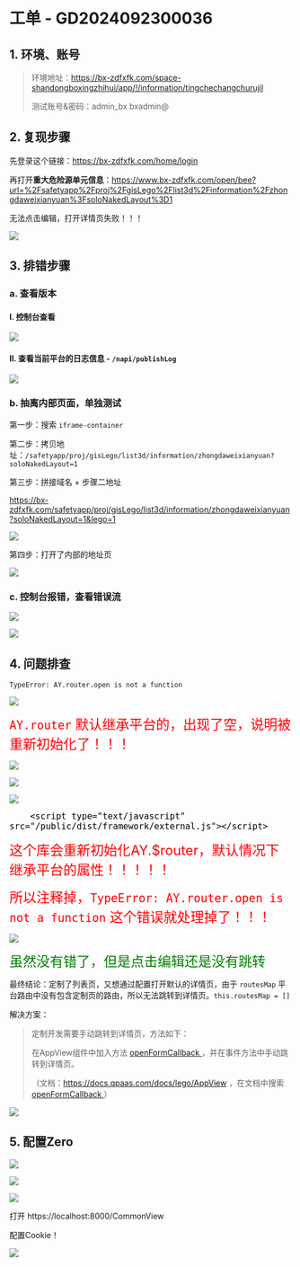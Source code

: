 # 工单 - GD2024092300036

## 1. 环境、账号

>环境地址：https://bx-zdfxfk.com/space-shandongboxingzhihui/app/!/information/tingchechangchurujil
>
>测试账号&密码：admin_bx bxadmin@



## 2. 复现步骤

先登录这个链接：https://bx-zdfxfk.com/home/login  

再打开**重大危险源单元信息**：https://www.bx-zdfxfk.com/open/bee?url=%2Fsafetyapp%2Fproj%2FgisLego%2Flist3d%2Finformation%2Fzhongdaweixianyuan%3FsoloNakedLayout%3D1



无法点击编辑，打开详情页失败！！！

![](/docs/0-工单维度-项目工单记录/博兴/images/001.png)





## 3. 排错步骤

### a. 查看版本

#### Ⅰ. 控制台查看

![](/docs/0-工单维度-项目工单记录/博兴/images/002.png)

#### Ⅱ. 查看当前平台的日志信息 - `/napi/publishLog`

![](/docs/0-工单维度-项目工单记录/博兴/images/003.png)





### b. 抽离内部页面，单独测试

第一步：搜索 `iframe-container`

第二步：拷贝地址：`/safetyapp/proj/gisLego/list3d/information/zhongdaweixianyuan?soloNakedLayout=1` 

第三步：拼接域名 + 步骤二地址

https://bx-zdfxfk.com/safetyapp/proj/gisLego/list3d/information/zhongdaweixianyuan?soloNakedLayout=1&lego=1

![](/docs/0-工单维度-项目工单记录/博兴/images/007.png)

第四步：打开了内部的地址页

![](/docs/0-工单维度-项目工单记录/博兴/images/008.png)





### c. 控制台报错，查看错误流

![](/docs/0-工单维度-项目工单记录/博兴/images/004.png)

![](/docs/0-工单维度-项目工单记录/博兴/images/005.png)



## 4. 问题排查

`TypeError: AY.router.open is not a function`

![](/docs/0-工单维度-项目工单记录/博兴/images/006.png)



<font color='red' size=5>`AY.router` 默认继承平台的，出现了空，说明被重新初始化了！！！</font>

![](/docs/0-工单维度-项目工单记录/博兴/images/009.png)

![](/docs/0-工单维度-项目工单记录/博兴/images/010.png)

![](/docs/0-工单维度-项目工单记录/博兴/images/011.png)





<font color='black' size=4>`    <script type="text/javascript" src="/public/dist/framework/external.js"></script>`</font>

<font color='red' size=5>这个库会重新初始化AY.$router，默认情况下继承平台的属性！！！！！</font>

<font color='red' size=5>所以注释掉，`TypeError: AY.router.open is not a function` 这个错误就处理掉了！！！</font> 

![](/docs/0-工单维度-项目工单记录/博兴/images/012.png)



<font color='green' size=5>虽然没有错了，但是点击编辑还是没有跳转</font>



最终结论：定制了列表页，又想通过配置打开默认的详情页，由于 `routesMap` 平台路由中没有包含定制页的路由，所以无法跳转到详情页。`this.routesMap = []` 

解决方案：

> 定制开发需要手动跳转到详情页，方法如下：
>
> 在AppView组件中加入方法 [openFormCallback ](https://docs.qpaas.com/docs/lego/AppView#openformcallback) ，并在事件方法中手动跳转到详情页。
>
> （文档：https://docs.qpaas.com/docs/lego/AppView  ，在文档中搜索[openFormCallback ](https://docs.qpaas.com/docs/lego/AppView#openformcallback) ）

![](/docs/0-工单维度-项目工单记录/博兴/images/013.png)





## 5. 配置Zero

![](/docs/0-工单维度-项目工单记录/博兴/images/014.png)

![](/docs/0-工单维度-项目工单记录/博兴/images/015.png)

![](/docs/0-工单维度-项目工单记录/博兴/images/016.png)





打开 https://localhost:8000/CommonView

配置Cookie！

![](/docs/0-工单维度-项目工单记录/博兴/images/017.png)